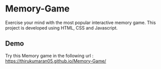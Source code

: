 # Memory-Game
Exercise your mind with the most popular  interactive  memory game. This project is developed using HTML, CSS and Javascript.

## Demo

Try this Memory game in the following url :
https://thirukumaran05.github.io/Memory-Game/

